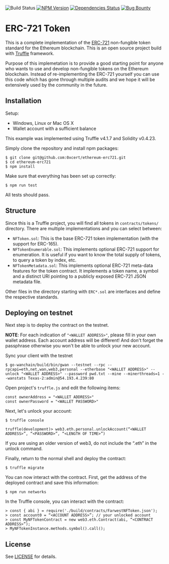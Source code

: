 ![Build Status](https://travis-ci.org/0xcert/ethereum-erc721.svg?branch=master)&nbsp;[![NPM Version](https://badge.fury.io/js/@0xcert%2Fethereum-erc721.svg)](https://badge.fury.io/js/0xcert%2Fethereum-erc721)&nbsp;[![Dependencies Status](https://david-dm.org/0xcert/ethereum-erc721.svg)](https://david-dm.org/0xcert/ethereum-erc721)&nbsp;[![Bug Bounty](https://img.shields.io/badge/bounty-open-2930e8.svg)](https://github.com/0xcert/ethereum-erc721/issues/46)

# ERC-721 Token

This is a complete implementation of the [ERC-721](https://github.com/ethereum/EIPs/blob/master/EIPS/eip-721.md) non-fungible token standard for the Ethereum blockchain. This is an open source project build with [Truffle](http://truffleframework.com) framework.

Purpose of this implemetation is to provide a good starting point for anyone who wants to use and develop non-fungible tokens on the Ethereum blockchain. Instead of re-implementing the ERC-721 yourself you can use this code which has gone through multiple audits and we hope it will be extensively used by the community in the future.

## Installation

Setup:
- Windows, Linux or Mac OS X
- Wallet account with a sufficient balance

This example was implemented using Truffle v4.1.7 and Solidity v0.4.23.

Simply clone the repository and install npm packages:

```
$ git clone git@github.com:0xcert/ethereum-erc721.git
$ cd ethereum-erc721
$ npm install
```

Make sure that everything has been set up correctly:

```
$ npm run test
```

All tests should pass.

## Structure

Since this is a Truffle project, you will find all tokens in `contracts/tokens/` directory. There are multiple implementations and you can select between:
- `NFToken.sol`: This is the base ERC-721 token implementation (with the support for ERC-165).
- `NFTokenEnumerable.sol`: This implements optional ERC-721 support for enumeration. It is useful if you want to know the total supply of tokens, to query a token by index, etc.
- `NFTokenMetadata.sol`: This implements optional ERC-721 meta-data features for the token contract. It implements a token name, a symbol and a distinct URI pointing to a publicly exposed ERC-721 JSON metadata file.

Other files in the directory starting with `ERC*.sol` are interfaces and define the respective standards.

## Deploying on testnet

Next step is to deploy the contract on the testnet.

**NOTE**: For each indication of `"<WALLET ADDRESS>"`, please fill in your own wallet address. Each account address will be different! And don't forget the passphrase otherwise you won't be able to unlock your new account.

Sync your client with the testnet

```
$ go-wanchain/build/bin/gwan --testnet --rpc --rpcapi=eth,net,wan,web3,personal --etherbase "<WALLET ADDRESS>" --unlock "<WALLET ADDRESS>" --password pwd.txt --mine --minerthreads=1 --wanstats Texas-2:admin@54.193.4.239:80
```

Open project's `truffle.js` and edit the following items:

```
const ownerAddress = "<WALLET ADDRESS>"
const ownerPassword = "<WALLET PASSWORD>"
```

Next, let's unlock your account:

```
$ truffle console
```

```
truffle(development)> web3.eth.personal.unlockAccount(“<WALLET ADDRESS>”, “<PASSWORD>”, “<LENGTH OF TIME>”)
```
If you are using an older version of web3, do not include the “.eth” in the unlock command.

Finally, return to the normal shell and deploy the contract:

```
$ truffle migrate
```

You can now interact with the contract. First, get the address of the deployed contract and save this information:

```
$ npm run networks
```

In the Truffle console, you can interact with the contract:

```
> const { abi } = require('./build/contracts/FarwestNFToken.json');
> const account0 = “<ACCOUNT ADDRESS>”; // your unlocked account
> const MyNFTokenContract = new web3.eth.Contract(abi, “<CONTRACT ADDRESS>”);
> MyNFTokenInstance.methods.symbol().call();
```

## License

See [LICENSE](./LICENSE) for details.
